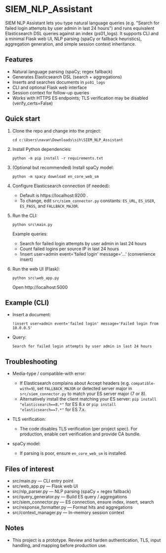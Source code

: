 # SIEM_NLP_Assistant

SIEM NLP Assistant lets you type natural language queries (e.g. "Search for failed login attempts by user admin in last 24 hours") and runs equivalent Elasticsearch DSL queries against an index (ps01_logs). It supports CLI and a minimal Flask web UI, NLP parsing (spaCy or fallback heuristics), aggregation generation, and simple session context inheritance.

## Features

- Natural language parsing (spaCy; regex fallback)
- Generates Elasticsearch DSL (search + aggregations)
- Inserts and searches documents in `ps01_logs`
- CLI and optional Flask web interface
- Session context for follow-up queries
- Works with HTTPS ES endpoints; TLS verification may be disabled (verify_certs=False)

## Quick start

1. Clone the repo and change into the project:

   ```
   cd c:\Users\navan\Downloads\sih\SIEM_NLP_Assistant
   ```

2. Install Python dependencies:

   ```
   python -m pip install -r requirements.txt
   ```

3. (Optional but recommended) Install spaCy model:

   ```
   python -m spacy download en_core_web_sm
   ```

4. Configure Elasticsearch connection (if needed):

   - Default is https://localhost:9200 .
   - To change, edit `src/siem_connector.py` constants: `ES_URL`, `ES_USER`, `ES_PASS`, and `FALLBACK_MAJOR`.

5. Run the CLI:

   ```
   python src\main.py
   ```

   Example queries:

   - Search for failed login attempts by user admin in last 24 hours
   - Count failed logins per source IP in last 24 hours
   - !insert user=admin event='failed login' message='...' (convenience insert)

6. Run the web UI (Flask):
   ```
   python src\web_app.py
   ```
   Open http://localhost:5000

## Example (CLI)

- Insert a document:
  ```
  !insert user=admin event='failed login' message='Failed login from 10.0.0.5'
  ```
- Query:
  ```
  Search for failed login attempts by user admin in last 24 hours
  ```

## Troubleshooting

- Media-type / compatible-with error:

  - If Elasticsearch complains about Accept headers (e.g. `compatible-with=9`), set `FALLBACK_MAJOR` or detected server major in `src/siem_connector.py` to match your ES server major (7 or 8).
  - Alternatively install the client matching your ES server: `pip install "elasticsearch==8.*"` for ES 8.x or `pip install "elasticsearch==7.*"` for ES 7.x.

- TLS verification:

  - The code disables TLS verification (per project spec). For production, enable cert verification and provide CA bundle.

- spaCy model:
  - If parsing is poor, ensure `en_core_web_sm` is installed.

## Files of interest

- src/main.py — CLI entry point
- src/web_app.py — Flask web UI
- src/nlp_parser.py — NLP parsing (spaCy + regex fallback)
- src/query_generator.py — Build ES query / aggregations
- src/siem_connector.py — ES connection, ensure index, insert, search
- src/response_formatter.py — Format hits and aggregations
- src/context_manager.py — In-memory session context

## Notes

- This project is a prototype. Review and harden authentication, TLS, input handling, and mapping before production use.

